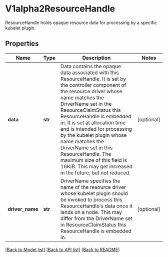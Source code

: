 # V1alpha2ResourceHandle

ResourceHandle holds opaque resource data for processing by a specific kubelet plugin.

## Properties
Name | Type | Description | Notes
------------ | ------------- | ------------- | -------------
**data** | **str** | Data contains the opaque data associated with this ResourceHandle. It is set by the controller component of the resource driver whose name matches the DriverName set in the ResourceClaimStatus this ResourceHandle is embedded in. It is set at allocation time and is intended for processing by the kubelet plugin whose name matches the DriverName set in this ResourceHandle.  The maximum size of this field is 16KiB. This may get increased in the future, but not reduced. | [optional] 
**driver_name** | **str** | DriverName specifies the name of the resource driver whose kubelet plugin should be invoked to process this ResourceHandle&#39;s data once it lands on a node. This may differ from the DriverName set in ResourceClaimStatus this ResourceHandle is embedded in. | [optional] 

[[Back to Model list]](../README.md#documentation-for-models) [[Back to API list]](../README.md#documentation-for-api-endpoints) [[Back to README]](../README.md)


